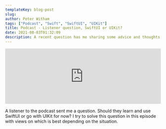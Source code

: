 ```yaml
---
templateKey: blog-post
slug:
author: Peter Witham
tags: ["Podcast", "Swift", "SwiftUI", "UIKit"]
title: Podcast - Listener question, SwiftUI or UIKit?
date: 2021-08-03T01:32:09
description: A recent question has me sharing some advice and thoughts on which technology might be best right now.
---
```


<iframe width="100%" height="180" frameborder="no" scrolling="no" seamless src="https://share.transistor.fm/e/2bf603f6/dark"></iframe>

A listener to the podcast sent me a question. Should they learn and use SwiftUI or go with UIKit for now? I try to solve this question in this episode with views on which is best depending on the situation.
